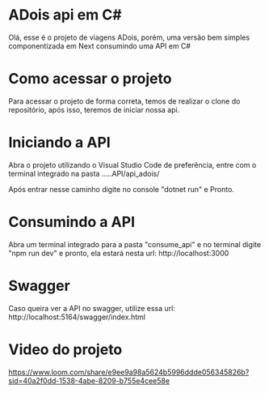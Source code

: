 # ADois api em C#

Olá, esse é o projeto de viagens ADois, porém, uma versão bem simples componentizada em Next consumindo uma API em C#

# Como acessar o projeto
Para acessar o projeto de forma correta, temos de realizar o clone do repositório, após isso, teremos de iniciar nossa api.

# Iniciando a API
Abra o projeto utilizando o Visual Studio Code de preferência, entre com o terminal integrado na pasta .....API/api_adois/

Após entrar nesse caminho digite no console "dotnet run" e Pronto.

# Consumindo a API
Abra um terminal integrado para a pasta "consume_api" e no terminal digite "npm run dev"
e pronto, ela estará nesta url: http://localhost:3000

# Swagger
Caso queira ver a API no swagger, utilize essa url: http://localhost:5164/swagger/index.html

# Video do projeto
https://www.loom.com/share/e9ee9a98a5624b5996ddde056345826b?sid=40a2f0dd-1538-4abe-8209-b755e4cee58e
